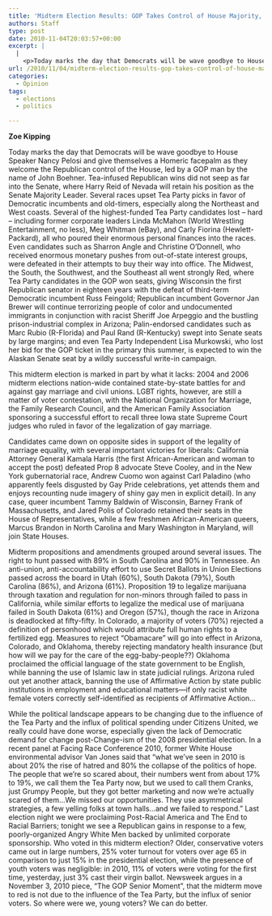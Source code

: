 ```yaml
---
title: 'Midterm Election Results: GOP Takes Control of House Majority, Gains Significantly in Senate, Gubernatorial Seats in Most Expensive Midterm Election in American History'
authors: Staff
type: post
date: 2010-11-04T20:03:57+00:00
excerpt: |
  |
    <p>Today marks the day that Democrats will be wave goodbye to House Speaker  Nancy Pelosi and give themselves a Homeric facepalm as they welcome the  Republican control of the House</p>
url: /2010/11/04/midterm-election-results-gop-takes-control-of-house-majority-gains-significantly-in-senate-gubernatorial-seats-in-most-expensive-midterm-election-in-american-history/
categories:
  - Opinion
tags:
  - elections
  - politics

---
```

**Zoe Kipping**

Today marks the day that Democrats will be wave goodbye to House Speaker Nancy Pelosi and give themselves a Homeric facepalm as they welcome the Republican control of the House, led by a GOP man by the name of John Boehner. Tea-infused Republican wins did not seep as far into the Senate, where Harry Reid of Nevada will retain his position as the Senate Majority Leader. Several races upset Tea Party picks in favor of Democratic incumbents and old-timers, especially along the Northeast and West coasts. Several of the highest-funded Tea Party candidates lost – hard – including former corporate leaders Linda McMahon (World Wrestling Entertainment, no less), Meg Whitman (eBay), and Carly Fiorina (Hewlett-Packard), all who poured their enormous personal finances into the races. Even candidates such as Sharron Angle and Christine O’Donnell, who received enormous monetary pushes from out-of-state interest groups, were defeated in their attempts to buy their way into office. The Midwest, the South, the Southwest, and the Southeast all went strongly Red, where Tea Party candidates in the GOP won seats, giving Wisconsin the first Republican senator in eighteen years with the defeat of third-term Democratic incumbent Russ Feingold; Republican incumbent Governor Jan Brewer will continue terrorizing people of color and undocumented immigrants in conjunction with racist Sheriff Joe Arpeggio and the bustling prison-industrial complex in Arizona; Palin-endorsed candidates such as Marc Rubio (R-Florida) and Paul Rand (R-Kentucky) swept into Senate seats by large margins; and even Tea Party Independent Lisa Murkowski, who lost her bid for the GOP ticket in the primary this summer, is expected to win the Alaskan Senate seat by a wildly successful write-in campaign.

This midterm election is marked in part by what it lacks: 2004 and 2006 midterm elections nation-wide contained state-by-state battles for and against gay marriage and civil unions. LGBT rights, however, are still a matter of voter contestation, with the National Organization for Marriage, the Family Research Council, and the American Family Association sponsoring a successful effort to recall three Iowa state Supreme Court judges who ruled in favor of the legalization of gay marriage.

Candidates came down on opposite sides in support of the legality of marriage equality, with several important victories for liberals: California Attorney General Kamala Harris (the first African-American and woman to accept the post) defeated Prop 8 advocate Steve Cooley, and in the New York gubernatorial race, Andrew Cuomo won against Carl Paladino (who apparently feels disgusted by Gay Pride celebrations, yet attends them and enjoys recounting nude imagery of shiny gay men in explicit detail). In any case, queer incumbent Tammy Baldwin of Wisconsin, Barney Frank of Massachusetts, and Jared Polis of Colorado retained their seats in the House of Representatives, while a few freshmen African-American queers, Marcus Brandon in North Carolina and Mary Washington in Maryland, will join State Houses.

Midterm propositions and amendments grouped around several issues. The right to hunt passed with 89% in South Carolina and 90% in Tennessee. An anti-union, anti-accountability effort to use Secret Ballots in Union Elections passed across the board in Utah (60%), South Dakota (79%), South Carolina (86%), and Arizona (61%). Proposition 19 to legalize marijuana through taxation and regulation for non-minors through failed to pass in California, while similar efforts to legalize the medical use of marijuana failed in South Dakota (61%) and Oregon (57%), though the race in Arizona is deadlocked at fifty-fifty. In Colorado, a majority of voters (70%) rejected a definition of personhood which would attribute full human rights to a fertilized egg. Measures to reject “Obamacare” will go into effect in Arizona, Colorado, and Oklahoma, thereby rejecting mandatory health insurance (but how will we pay for the care of the egg-baby-people??) Oklahoma proclaimed the official language of the state government to be English, while banning the use of Islamic law in state judicial rulings. Arizona ruled out yet another attack, banning the use of Affirmative Action by state public institutions in employment and educational matters—if only racist white female voters correctly self-identified as recipients of Affirmative Action…

While the political landscape appears to be changing due to the influence of the Tea Party and the influx of political spending under Citizens United, we really could have done worse, especially given the lack of Democratic demand for change post-Change-ism of the 2008 presidential election. In a recent panel at Facing Race Conference 2010, former White House environmental advisor Van Jones said that “what we’ve seen in 2010 is about 20% the rise of hatred and 80% the collapse of the politics of hope. The people that we’re so scared about, their numbers went from about 17% to 19%, we call them the Tea Party now, but we used to call them Cranks, just Grumpy People, but they got better marketing and now we’re actually scared of them…We missed our opportunities. They use asymmetrical strategies, a few yelling folks at town halls…and we failed to respond.” Last election night we were proclaiming Post-Racial America and The End to Racial Barriers; tonight we see a Republican gains in response to a few, poorly-organized Angry White Men backed by unlimited corporate sponsorship. Who voted in this midterm election? Older, conservative voters came out in large numbers, 25% voter turnout for voters over age 65 in comparison to just 15% in the presidential election, while the presence of youth voters was negligible: in 2010, 11% of voters were voting for the first time, yesterday, just 3% cast their virgin ballot. Newsweek argues in a November 3, 2010 piece, “The GOP Senior Moment”, that the midterm move to red is not due to the influence of the Tea Party, but the influx of senior voters. So where were we, young voters? We can do better.